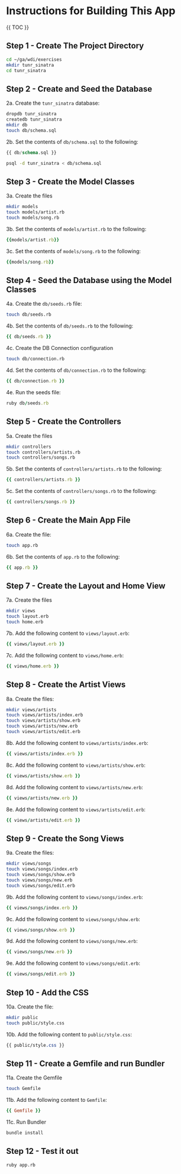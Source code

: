 # Instructions for Building This App

{{ TOC }}

## Step 1 - Create The Project Directory

```bash
cd ~/ga/wdi/exercises
mkdir tunr_sinatra
cd tunr_sinatra
```

## Step 2 - Create and Seed the Database

2a. Create the `tunr_sinatra` database:

```bash
dropdb tunr_sinatra
createdb tunr_sinatra
mkdir db
touch db/schema.sql
```

2b. Set the contents of `db/schema.sql` to the following:

```sql
{{ db/schema.sql }}
```

```bash
psql -d tunr_sinatra < db/schema.sql
```

## Step 3 - Create the Model Classes

3a. Create the files

```bash
mkdir models
touch models/artist.rb
touch models/song.rb
```

3b. Set the contents of `models/artist.rb` to the following:

```ruby
{{models/artist.rb}}
```

3c. Set the contents of `models/song.rb` to the following:

```ruby
{{models/song.rb}}
```

## Step 4 - Seed the Database using the Model Classes

4a. Create the `db/seeds.rb` file:

```bash
touch db/seeds.rb
```

4b. Set the contents of `db/seeds.rb` to the following:

```ruby
{{ db/seeds.rb }}
```

4c. Create the DB Connection configuration

```bash
touch db/connection.rb
```

4d. Set the contents of `db/connection.rb` to the following:

```ruby
{{ db/connection.rb }}
```

4e. Run the seeds file:

```ruby
ruby db/seeds.rb
```

## Step 5 - Create the Controllers

5a. Create the files

```bash
mkdir controllers
touch controllers/artists.rb
touch controllers/songs.rb
```

5b. Set the contents of `controllers/artists.rb` to the following:

```ruby
{{ controllers/artists.rb }}
```

5c. Set the contents of `controllers/songs.rb` to the following:

```ruby
{{ controllers/songs.rb }}
```

## Step 6 - Create the Main App File

6a. Create the file:

```bash
touch app.rb
```

6b. Set the contents of `app.rb` to the following:

```ruby
{{ app.rb }}
```

## Step 7 - Create the Layout and Home View

7a. Create the files

```bash
mkdir views
touch layout.erb
touch home.erb
```

7b. Add the following content to `views/layout.erb`:

```ruby
{{ views/layout.erb }}
```

7c. Add the following content to `views/home.erb`:

```ruby
{{ views/home.erb }}
```

## Step 8 - Create the Artist Views

8a. Create the files:

```bash
mkdir views/artists
touch views/artists/index.erb
touch views/artists/show.erb
touch views/artists/new.erb
touch views/artists/edit.erb
```

8b. Add the following content to `views/artists/index.erb`:

```ruby
{{ views/artists/index.erb }}
```

8c. Add the following content to `views/artists/show.erb`:

```ruby
{{ views/artists/show.erb }}
```

8d. Add the following content to `views/artists/new.erb`:

```ruby
{{ views/artists/new.erb }}
```

8e. Add the following content to `views/artists/edit.erb`:

```ruby
{{ views/artists/edit.erb }}
```

## Step 9 - Create the Song Views

9a. Create the files:

```bash
mkdir views/songs
touch views/songs/index.erb
touch views/songs/show.erb
touch views/songs/new.erb
touch views/songs/edit.erb
```

9b. Add the following content to `views/songs/index.erb`:

```ruby
{{ views/songs/index.erb }}
```

9c. Add the following content to `views/songs/show.erb`:

```ruby
{{ views/songs/show.erb }}
```

9d. Add the following content to `views/songs/new.erb`:

```ruby
{{ views/songs/new.erb }}
```

9e. Add the following content to `views/songs/edit.erb`:

```ruby
{{ views/songs/edit.erb }}
```

## Step 10 - Add the CSS

10a. Create the file:

```bash
mkdir public
touch public/style.css
```

10b. Add the following content to `public/style.css`:

```css
{{ public/style.css }}
```

## Step 11 - Create a Gemfile and run Bundler

11a. Create the Gemfile

```bash
touch Gemfile
```

11b. Add the following content to `Gemfile`:

```ruby
{{ Gemfile }}
```

11c. Run Bundler

```bash
bundle install
```

## Step 12 - Test it out

```bash
ruby app.rb
```
